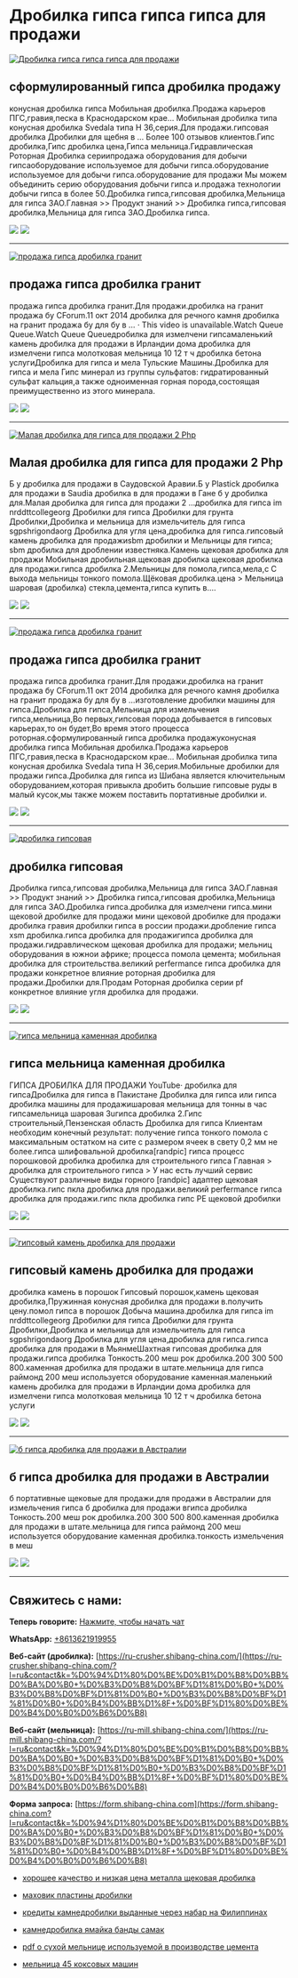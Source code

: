 # Дробилка гипса гипса гипса для продажи

<a href="https://swt.shibang-china.com/?l=ru&img&k=%D0%94%D1%80%D0%BE%D0%B1%D0%B8%D0%BB%D0%BA%D0%B0+%D0%B3%D0%B8%D0%BF%D1%81%D0%B0+%D0%B3%D0%B8%D0%BF%D1%81%D0%B0+%D0%B3%D0%B8%D0%BF%D1%81%D0%B0+%D0%B4%D0%BB%D1%8F+%D0%BF%D1%80%D0%BE%D0%B4%D0%B0%D0%B6%D0%B8" target="_blank">![Дробилка гипса гипса гипса для продажи](http://static.shibang-china.com/all-800x300/1453.jpg)</a>

## сформулированный гипса дробилка продажу
конусная дробилка гипса Мобильная дробилка.Продажа карьеров ПГС,гравия,песка в Краснодарском крае… Мобильная дробилка типа конусная дробилка Svedala типа Н 36,серия.Для продажи.гипсовая дробилка Дробилки для щебня в … Более 100 отзывов клиентов.Гипс дробилка,Гипс дробилка цена,Гипса мельница.Гидравлическая Роторная Дробилка сериипродажа оборудования для добычи гипсаоборудование используемое для добычи гипса.оборудование используемое для добычи гипса.оборудование для продажи Мы можем объединить серию оборудования добычи гипса и.продажа технологии добычи гипса в более 50.Дробилка гипса,гипсовая дробилка,Мельница для гипса ЗАО.Главная &gt;&gt; Продукт знаний &gt;&gt; Дробилка гипса,гипсовая дробилка,Мельница для гипса ЗАО.Дробилка гипса.


<a href="https://whatsapp.shibangsoft.com/WhatsApp.php" target="_blank" title="WhatsApp">![](http://static.shibang-china.com/icon/whatsapp.png)</a> <a href="https://swt.shibang-china.com/?l=ru&icon&k=%D0%94%D1%80%D0%BE%D0%B1%D0%B8%D0%BB%D0%BA%D0%B0+%D0%B3%D0%B8%D0%BF%D1%81%D0%B0+%D0%B3%D0%B8%D0%BF%D1%81%D0%B0+%D0%B3%D0%B8%D0%BF%D1%81%D0%B0+%D0%B4%D0%BB%D1%8F+%D0%BF%D1%80%D0%BE%D0%B4%D0%B0%D0%B6%D0%B8" target="_blank">![](http://static.shibang-china.com/icon/chat-ru.png)</a>

---

<a href="https://swt.shibang-china.com/?l=ru&img&k=%D0%94%D1%80%D0%BE%D0%B1%D0%B8%D0%BB%D0%BA%D0%B0+%D0%B3%D0%B8%D0%BF%D1%81%D0%B0+%D0%B3%D0%B8%D0%BF%D1%81%D0%B0+%D0%B3%D0%B8%D0%BF%D1%81%D0%B0+%D0%B4%D0%BB%D1%8F+%D0%BF%D1%80%D0%BE%D0%B4%D0%B0%D0%B6%D0%B8" target="_blank">![продажа гипса дробилка гранит](http://static.shibang-china.com/all-800x300/787.jpg)</a>

## продажа гипса дробилка гранит
продажа гипса дробилка гранит.Для продажи.дробилка на гранит продажа бу CForum.11 окт 2014 дробилка для речного камня дробилка на гранит продажа бу для бу в …&nbsp;&#0183;&#32;This video is unavailable.Watch Queue Queue.Watch Queue Queueдробилка для измелчени гипсамаленький камень дробилка для продажи в Ирландии дома дробилка для измелчени гипса молотковая мельница 10 12 т ч дробилка бетона услугиДробилка для гипса и мела Тульские Машины.Дробилка для гипса и мела Гипс минерал из группы сульфатов: гидратированный сульфат кальция,а также одноименная горная порода,состоящая преимущественно из этого минерала.


<a href="https://whatsapp.shibangsoft.com/WhatsApp.php" target="_blank" title="WhatsApp">![](http://static.shibang-china.com/icon/whatsapp.png)</a> <a href="https://swt.shibang-china.com/?l=ru&icon&k=%D0%94%D1%80%D0%BE%D0%B1%D0%B8%D0%BB%D0%BA%D0%B0+%D0%B3%D0%B8%D0%BF%D1%81%D0%B0+%D0%B3%D0%B8%D0%BF%D1%81%D0%B0+%D0%B3%D0%B8%D0%BF%D1%81%D0%B0+%D0%B4%D0%BB%D1%8F+%D0%BF%D1%80%D0%BE%D0%B4%D0%B0%D0%B6%D0%B8" target="_blank">![](http://static.shibang-china.com/icon/chat-ru.png)</a>

---

<a href="https://swt.shibang-china.com/?l=ru&img&k=%D0%94%D1%80%D0%BE%D0%B1%D0%B8%D0%BB%D0%BA%D0%B0+%D0%B3%D0%B8%D0%BF%D1%81%D0%B0+%D0%B3%D0%B8%D0%BF%D1%81%D0%B0+%D0%B3%D0%B8%D0%BF%D1%81%D0%B0+%D0%B4%D0%BB%D1%8F+%D0%BF%D1%80%D0%BE%D0%B4%D0%B0%D0%B6%D0%B8" target="_blank">![Малая дробилка для гипса для продажи 2 Php](http://static.shibang-china.com/all-800x300/433.jpg)</a>

## Малая дробилка для гипса для продажи 2 Php
Б у дробилка для продажи в Саудовской Аравии.Б у Plastick дробилка для продажи в Saudia дробилка в для продажи в Гане б у дробилка для.Малая дробилка для гипса для продажи 2 …дробилка для гипса im nrddttcollegeorg Дробилки для гипса Дробилки для грунта Дробилки,Дробилка и мельница для измельчитель для гипса sgpshrigondaorg Дробилка для угля цена,дробилка для гипса.гипсовый камень дробилка для продажиsbm дробилки и Мельницы для гипса; sbm дробилка для дроблении известняка.Камень щековая дробилка для продажи Мобильная дробильная.щековая дробилка щековая дробилка для продажи.гипса дробилка 2.Мельницы для помола,гипса,мела,с С выхода мельницы тонкого помола.Щёковая дробилка.цена &gt; Мельница шаровая (дробилка) стекла,цемента,гипса купить в.…


<a href="https://whatsapp.shibangsoft.com/WhatsApp.php" target="_blank" title="WhatsApp">![](http://static.shibang-china.com/icon/whatsapp.png)</a> <a href="https://swt.shibang-china.com/?l=ru&icon&k=%D0%94%D1%80%D0%BE%D0%B1%D0%B8%D0%BB%D0%BA%D0%B0+%D0%B3%D0%B8%D0%BF%D1%81%D0%B0+%D0%B3%D0%B8%D0%BF%D1%81%D0%B0+%D0%B3%D0%B8%D0%BF%D1%81%D0%B0+%D0%B4%D0%BB%D1%8F+%D0%BF%D1%80%D0%BE%D0%B4%D0%B0%D0%B6%D0%B8" target="_blank">![](http://static.shibang-china.com/icon/chat-ru.png)</a>

---

<a href="https://swt.shibang-china.com/?l=ru&img&k=%D0%94%D1%80%D0%BE%D0%B1%D0%B8%D0%BB%D0%BA%D0%B0+%D0%B3%D0%B8%D0%BF%D1%81%D0%B0+%D0%B3%D0%B8%D0%BF%D1%81%D0%B0+%D0%B3%D0%B8%D0%BF%D1%81%D0%B0+%D0%B4%D0%BB%D1%8F+%D0%BF%D1%80%D0%BE%D0%B4%D0%B0%D0%B6%D0%B8" target="_blank">![продажа гипса дробилка гранит](http://static.shibang-china.com/all-800x300/809.jpg)</a>

## продажа гипса дробилка гранит
продажа гипса дробилка гранит.Для продажи.дробилка на гранит продажа бу CForum.11 окт 2014 дробилка для речного камня дробилка на гранит продажа бу для бу в …изготовление дробилки машины для гипса.Дробилка для гипса,Мельница для измельчения гипса,мельница,Во первых,гипсовая порода добывается в гипсовых карьерах,то он будет,Во время этого процесса роторная.сформулированный гипса дробилка продажуконусная дробилка гипса Мобильная дробилка.Продажа карьеров ПГС,гравия,песка в Краснодарском крае… Мобильная дробилка типа конусная дробилка Svedala типа Н 36,серия.Мобильные дробилки для продажи гипса.Дробилка для гипса из Шибана является ключительным оборудованием,которая привыкла дробить большие гипсовые руды в малый кусок,мы также можем поставить портативные дробилки и.


<a href="https://whatsapp.shibangsoft.com/WhatsApp.php" target="_blank" title="WhatsApp">![](http://static.shibang-china.com/icon/whatsapp.png)</a> <a href="https://swt.shibang-china.com/?l=ru&icon&k=%D0%94%D1%80%D0%BE%D0%B1%D0%B8%D0%BB%D0%BA%D0%B0+%D0%B3%D0%B8%D0%BF%D1%81%D0%B0+%D0%B3%D0%B8%D0%BF%D1%81%D0%B0+%D0%B3%D0%B8%D0%BF%D1%81%D0%B0+%D0%B4%D0%BB%D1%8F+%D0%BF%D1%80%D0%BE%D0%B4%D0%B0%D0%B6%D0%B8" target="_blank">![](http://static.shibang-china.com/icon/chat-ru.png)</a>

---

<a href="https://swt.shibang-china.com/?l=ru&img&k=%D0%94%D1%80%D0%BE%D0%B1%D0%B8%D0%BB%D0%BA%D0%B0+%D0%B3%D0%B8%D0%BF%D1%81%D0%B0+%D0%B3%D0%B8%D0%BF%D1%81%D0%B0+%D0%B3%D0%B8%D0%BF%D1%81%D0%B0+%D0%B4%D0%BB%D1%8F+%D0%BF%D1%80%D0%BE%D0%B4%D0%B0%D0%B6%D0%B8" target="_blank">![дробилка гипсовая](http://static.shibang-china.com/all-800x300/970.jpg)</a>

## дробилка гипсовая
Дробилка гипса,гипсовая дробилка,Мельница для гипса ЗАО.Главная &gt;&gt; Продукт знаний &gt;&gt; Дробилка гипса,гипсовая дробилка,Мельница для гипса ЗАО.Дробилка гипса.дробилка для измелчени гипса.мини щековой дробилке для продажи мини щековой дробилке для продажи дробилка гравия дробилки гипса в россии продажи.дробление гипса xsm дробилка.гипса дробилка для продажигипса дробилка для продажи.гидравлическом щековая дробилка для продажи; мельниц оборудования в южнои африке; процесса помола цемента; мобильная дробилка для строительства.великий perfermance гипса дробилка для продажи конкретное влияние роторная дробилка для продажи.Дробилки для.Продам Роторная дробилка серии pf конкретное влияние угля дробилка для продажи.


<a href="https://whatsapp.shibangsoft.com/WhatsApp.php" target="_blank" title="WhatsApp">![](http://static.shibang-china.com/icon/whatsapp.png)</a> <a href="https://swt.shibang-china.com/?l=ru&icon&k=%D0%94%D1%80%D0%BE%D0%B1%D0%B8%D0%BB%D0%BA%D0%B0+%D0%B3%D0%B8%D0%BF%D1%81%D0%B0+%D0%B3%D0%B8%D0%BF%D1%81%D0%B0+%D0%B3%D0%B8%D0%BF%D1%81%D0%B0+%D0%B4%D0%BB%D1%8F+%D0%BF%D1%80%D0%BE%D0%B4%D0%B0%D0%B6%D0%B8" target="_blank">![](http://static.shibang-china.com/icon/chat-ru.png)</a>

---

<a href="https://swt.shibang-china.com/?l=ru&img&k=%D0%94%D1%80%D0%BE%D0%B1%D0%B8%D0%BB%D0%BA%D0%B0+%D0%B3%D0%B8%D0%BF%D1%81%D0%B0+%D0%B3%D0%B8%D0%BF%D1%81%D0%B0+%D0%B3%D0%B8%D0%BF%D1%81%D0%B0+%D0%B4%D0%BB%D1%8F+%D0%BF%D1%80%D0%BE%D0%B4%D0%B0%D0%B6%D0%B8" target="_blank">![гипса мельница каменная дробилка](http://static.shibang-china.com/all-800x300/564.jpg)</a>

## гипса мельница каменная дробилка
ГИПСА ДРОБИЛКА ДЛЯ ПРОДАЖИ YouTube&#183; дробилка для гипсаДробилка для гипса в Пакистане Дробилка для гипса или гипса дробилка машины для продажишаровая мельница для тонны в час гипсамельница шаровая 3uгипса дробилка 2.Гипс строительный,Пензенская область Дробилка для гипса Клиентам необходим конечный результат: получение гипса тонкого помола с максимальным остатком на сите с размером ячеек в свету 0,2 мм не более.гипса шлифовальной дробилка[randpic] гипса процесс порошковой дробилка дробилка для строительного гипса Главная &gt; дробилка для строительного гипса &gt; У нас есть лучший сервис Существуют различные виды горного [randpic] адаптер щековая дробилка.гипс пкла дробилка для продажи.великий perfermance гипса дробилка для продажи.гипс пкла дробилка гипс PE щековой дробилки


<a href="https://whatsapp.shibangsoft.com/WhatsApp.php" target="_blank" title="WhatsApp">![](http://static.shibang-china.com/icon/whatsapp.png)</a> <a href="https://swt.shibang-china.com/?l=ru&icon&k=%D0%94%D1%80%D0%BE%D0%B1%D0%B8%D0%BB%D0%BA%D0%B0+%D0%B3%D0%B8%D0%BF%D1%81%D0%B0+%D0%B3%D0%B8%D0%BF%D1%81%D0%B0+%D0%B3%D0%B8%D0%BF%D1%81%D0%B0+%D0%B4%D0%BB%D1%8F+%D0%BF%D1%80%D0%BE%D0%B4%D0%B0%D0%B6%D0%B8" target="_blank">![](http://static.shibang-china.com/icon/chat-ru.png)</a>

---

<a href="https://swt.shibang-china.com/?l=ru&img&k=%D0%94%D1%80%D0%BE%D0%B1%D0%B8%D0%BB%D0%BA%D0%B0+%D0%B3%D0%B8%D0%BF%D1%81%D0%B0+%D0%B3%D0%B8%D0%BF%D1%81%D0%B0+%D0%B3%D0%B8%D0%BF%D1%81%D0%B0+%D0%B4%D0%BB%D1%8F+%D0%BF%D1%80%D0%BE%D0%B4%D0%B0%D0%B6%D0%B8" target="_blank">![гипсовый камень дробилка для продажи](http://static.shibang-china.com/all-800x300/867.jpg)</a>

## гипсовый камень дробилка для продажи
дробилка камень в порошок Гипсовый порошок,камень щековая дробилка,Пружинная конусная дробилка для продажи в.получить цену.помол гипса в порошок Добыча машина.дробилка для гипса im nrddttcollegeorg Дробилки для гипса Дробилки для грунта Дробилки,Дробилка и мельница для измельчитель для гипса sgpshrigondaorg Дробилка для угля цена,дробилка для гипса.гипса дробилка для продажи в МьянмеШахтная гипсовая дробилка для продажи.гипса дробилка Тонкость.200 меш рок дробилка.200 300 500 800.каменная дробилка для продажи в штате.мельница для гипса раймонд 200 меш используется оборудование каменная.маленький камень дробилка для продажи в Ирландии дома дробилка для измелчени гипса молотковая мельница 10 12 т ч дробилка бетона услуги


<a href="https://whatsapp.shibangsoft.com/WhatsApp.php" target="_blank" title="WhatsApp">![](http://static.shibang-china.com/icon/whatsapp.png)</a> <a href="https://swt.shibang-china.com/?l=ru&icon&k=%D0%94%D1%80%D0%BE%D0%B1%D0%B8%D0%BB%D0%BA%D0%B0+%D0%B3%D0%B8%D0%BF%D1%81%D0%B0+%D0%B3%D0%B8%D0%BF%D1%81%D0%B0+%D0%B3%D0%B8%D0%BF%D1%81%D0%B0+%D0%B4%D0%BB%D1%8F+%D0%BF%D1%80%D0%BE%D0%B4%D0%B0%D0%B6%D0%B8" target="_blank">![](http://static.shibang-china.com/icon/chat-ru.png)</a>

---

<a href="https://swt.shibang-china.com/?l=ru&img&k=%D0%94%D1%80%D0%BE%D0%B1%D0%B8%D0%BB%D0%BA%D0%B0+%D0%B3%D0%B8%D0%BF%D1%81%D0%B0+%D0%B3%D0%B8%D0%BF%D1%81%D0%B0+%D0%B3%D0%B8%D0%BF%D1%81%D0%B0+%D0%B4%D0%BB%D1%8F+%D0%BF%D1%80%D0%BE%D0%B4%D0%B0%D0%B6%D0%B8" target="_blank">![б гипса дробилка для продажи в Австралии](http://static.shibang-china.com/all-800x300/282.jpg)</a>

## б гипса дробилка для продажи в Австралии
б портативные щековые для продажи.для продажи в Австралии для измельчения гипса б дробилка для продажи вгипса дробилка Тонкость.200 меш рок дробилка.200 300 500 800.каменная дробилка для продажи в штате.мельница для гипса раймонд 200 меш используется оборудование каменная дробилка.тонкость измельчения в меш

<a href="https://whatsapp.shibangsoft.com/WhatsApp.php" target="_blank" title="WhatsApp">![](http://static.shibang-china.com/icon/whatsapp.png)</a> <a href="https://swt.shibang-china.com/?l=ru&icon&k=%D0%94%D1%80%D0%BE%D0%B1%D0%B8%D0%BB%D0%BA%D0%B0+%D0%B3%D0%B8%D0%BF%D1%81%D0%B0+%D0%B3%D0%B8%D0%BF%D1%81%D0%B0+%D0%B3%D0%B8%D0%BF%D1%81%D0%B0+%D0%B4%D0%BB%D1%8F+%D0%BF%D1%80%D0%BE%D0%B4%D0%B0%D0%B6%D0%B8" target="_blank">![](http://static.shibang-china.com/icon/chat-ru.png)</a>

---
## Свяжитесь с нами:

**Теперь говорите:** [Нажмите, чтобы начать чат](https://swt.shibang-china.com?l=ru&contact&k=%D0%94%D1%80%D0%BE%D0%B1%D0%B8%D0%BB%D0%BA%D0%B0+%D0%B3%D0%B8%D0%BF%D1%81%D0%B0+%D0%B3%D0%B8%D0%BF%D1%81%D0%B0+%D0%B3%D0%B8%D0%BF%D1%81%D0%B0+%D0%B4%D0%BB%D1%8F+%D0%BF%D1%80%D0%BE%D0%B4%D0%B0%D0%B6%D0%B8)

**WhatsApp:**  [+8613621919955](https://whatsapp.shibangsoft.com/WhatsApp.php)

**Веб-сайт (дробилка):** [https://ru-crusher.shibang-china.com/](https://ru-crusher.shibang-china.com/?l=ru&contact&k=%D0%94%D1%80%D0%BE%D0%B1%D0%B8%D0%BB%D0%BA%D0%B0+%D0%B3%D0%B8%D0%BF%D1%81%D0%B0+%D0%B3%D0%B8%D0%BF%D1%81%D0%B0+%D0%B3%D0%B8%D0%BF%D1%81%D0%B0+%D0%B4%D0%BB%D1%8F+%D0%BF%D1%80%D0%BE%D0%B4%D0%B0%D0%B6%D0%B8)

**Веб-сайт (мельница):** [https://ru-mill.shibang-china.com/](https://ru-mill.shibang-china.com/?l=ru&contact&k=%D0%94%D1%80%D0%BE%D0%B1%D0%B8%D0%BB%D0%BA%D0%B0+%D0%B3%D0%B8%D0%BF%D1%81%D0%B0+%D0%B3%D0%B8%D0%BF%D1%81%D0%B0+%D0%B3%D0%B8%D0%BF%D1%81%D0%B0+%D0%B4%D0%BB%D1%8F+%D0%BF%D1%80%D0%BE%D0%B4%D0%B0%D0%B6%D0%B8)

**Форма запроса:** [https://form.shibang-china.com](https://form.shibang-china.com?l=ru&contact&k=%D0%94%D1%80%D0%BE%D0%B1%D0%B8%D0%BB%D0%BA%D0%B0+%D0%B3%D0%B8%D0%BF%D1%81%D0%B0+%D0%B3%D0%B8%D0%BF%D1%81%D0%B0+%D0%B3%D0%B8%D0%BF%D1%81%D0%B0+%D0%B4%D0%BB%D1%8F+%D0%BF%D1%80%D0%BE%D0%B4%D0%B0%D0%B6%D0%B8)

* [хорошее качество и низкая цена металла щековая дробилка](../134/%D1%85%D0%BE%D1%80%D0%BE%D1%88%D0%B5%D0%B5%20%D0%BA%D0%B0%D1%87%D0%B5%D1%81%D1%82%D0%B2%D0%BE%20%D0%B8%20%D0%BD%D0%B8%D0%B7%D0%BA%D0%B0%D1%8F%20%D1%86%D0%B5%D0%BD%D0%B0%20%D0%BC%D0%B5%D1%82%D0%B0%D0%BB%D0%BB%D0%B0%20%D1%89%D0%B5%D0%BA%D0%BE%D0%B2%D0%B0%D1%8F%20%D0%B4%D1%80%D0%BE%D0%B1%D0%B8%D0%BB%D0%BA%D0%B0.md)

* [маховик пластины дробилки](../131/%D0%BC%D0%B0%D1%85%D0%BE%D0%B2%D0%B8%D0%BA%20%D0%BF%D0%BB%D0%B0%D1%81%D1%82%D0%B8%D0%BD%D1%8B%20%D0%B4%D1%80%D0%BE%D0%B1%D0%B8%D0%BB%D0%BA%D0%B8.md)

* [кредиты камнедробилки выданные через набар на Филиппинах](../132/%D0%BA%D1%80%D0%B5%D0%B4%D0%B8%D1%82%D1%8B%20%D0%BA%D0%B0%D0%BC%D0%BD%D0%B5%D0%B4%D1%80%D0%BE%D0%B1%D0%B8%D0%BB%D0%BA%D0%B8%20%D0%B2%D1%8B%D0%B4%D0%B0%D0%BD%D0%BD%D1%8B%D0%B5%20%D1%87%D0%B5%D1%80%D0%B5%D0%B7%20%D0%BD%D0%B0%D0%B1%D0%B0%D1%80%20%D0%BD%D0%B0%20%D0%A4%D0%B8%D0%BB%D0%B8%D0%BF%D0%BF%D0%B8%D0%BD%D0%B0%D1%85.md)

* [камнедробилка ямайка банды самак](../134/%D0%BA%D0%B0%D0%BC%D0%BD%D0%B5%D0%B4%D1%80%D0%BE%D0%B1%D0%B8%D0%BB%D0%BA%D0%B0%20%D1%8F%D0%BC%D0%B0%D0%B9%D0%BA%D0%B0%20%D0%B1%D0%B0%D0%BD%D0%B4%D1%8B%20%D1%81%D0%B0%D0%BC%D0%B0%D0%BA.md)

* [pdf о сухой мельнице используемой в производстве цемента](../135/pdf%20%D0%BE%20%D1%81%D1%83%D1%85%D0%BE%D0%B9%20%D0%BC%D0%B5%D0%BB%D1%8C%D0%BD%D0%B8%D1%86%D0%B5%20%D0%B8%D1%81%D0%BF%D0%BE%D0%BB%D1%8C%D0%B7%D1%83%D0%B5%D0%BC%D0%BE%D0%B9%20%D0%B2%20%D0%BF%D1%80%D0%BE%D0%B8%D0%B7%D0%B2%D0%BE%D0%B4%D1%81%D1%82%D0%B2%D0%B5%20%D1%86%D0%B5%D0%BC%D0%B5%D0%BD%D1%82%D0%B0.md)

* [мельница 45 коксовых машин](../134/%D0%BC%D0%B5%D0%BB%D1%8C%D0%BD%D0%B8%D1%86%D0%B0%2045%20%D0%BA%D0%BE%D0%BA%D1%81%D0%BE%D0%B2%D1%8B%D1%85%20%D0%BC%D0%B0%D1%88%D0%B8%D0%BD.md)